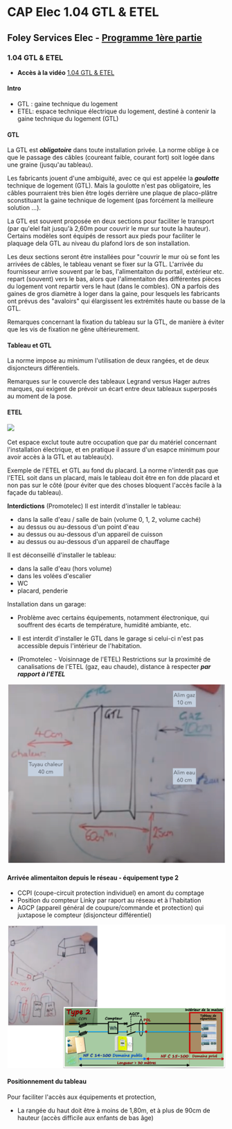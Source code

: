# CAP Elec 1.04 GTL & ETEL
## Foley Services Elec - [Programme 1ère partie](../1ere_partie/README.md)

### 1.04 GTL & ETEL

- **Accès à la vidéo** [1.04 GTL & ETEL](https://youtu.be/xuFOlUG-MCU)

#### Intro

- GTL : gaine technique du logement
- ETEL: espace technique électrique du logement, destiné à contenir la gaine technique du logement (GTL)

#### GTL

La GTL est ***obligatoire*** dans toute installation privée. La norme oblige à ce que le passage des câbles (coureant faible, courant fort) soit logée dans une graine (jusqu'au tableau).

Les fabricants jouent d'une ambiguité, avec ce qui est appelée la ***goulotte*** technique de logement (GTL). Mais la goulotte n'est pas obligatoire, les câbles pourraient très bien être logés derrière une plaque de placo-plâtre sconstituant la gaine technique de logement (pas forcément la meilleure solution ...).

La GTL est souvent proposée en deux sections pour faciliter le transport (par qu'elel fait jusqu'à 2,60m pour couvrir le mur sur toute la hauteur). Certains modèles sont équipés de ressort aux pieds pour faciliter le plaquage dela GTL au niveau du plafond lors de son installation.

Les deux sections seront être installées pour "couvrir le mur où se font les arrivées de câbles, le tableau venant se fixer sur la GTL. L'arrivée du fournisseur arrive souvent par le bas, l'alimentaiton du portail, extérieur etc. repart (souvent) vers le bas, alors que l'alimentaiton des différentes pièces du logement vont repartir vers le haut (dans le combles). ON a parfois des gaines de gros diamètre à loger dans la gaine, pour lesquels les fabricants ont prévus des "avaloirs" qui élargissent les extrémités haute ou basse de la GTL.

Remarques concernant la fixation du tableau sur la GTL, de manière à éviter que les vis de fixation ne gêne ultérieurement.

#### Tableau et GTL

La norme impose au minimum l'utilisation de deux rangées, et de deux disjoncteurs différentiels.

Remarques sur le couvercle des tableaux Legrand versus Hager autres marques, qui exigent de prévoir un écart entre deux tableaux superposés au moment de la pose.

#### ETEL

![](ETEL_GTL.jpg)

Cet espace exclut toute autre occupation que par du matériel concernant l'installation  électrique, et en pratique il assure d'un esapce minimum pour avoir accès à la GTL et au tableau(x).

Exemple de l'ETEL et GTL au fond du placard. La norme n'interdit pas que l'ETEL soit dans un placard, mais le tableau doit être en fon dde placard et non pas sur le côté (pour éviter que des choses bloquent l'accès facile à la façade du tableau).

**Interdictions** (Promotelec) Il est interdit d'installer le tableau:

- dans la salle d'eau / salle de bain (volume 0, 1, 2, volume caché)
- au dessus ou au-dessous d'un point d'eau
- au dessus ou au-dessous d'un appareil de cuisson
- au dessus ou au-dessous d'un appareil de chauffage

Il est déconseillé d'installer le tableau:

- dans la salle d'eau (hors volume)
- dans les volées d'escalier
- WC
- placard, penderie

Installation dans un garage:

- Problème avec certains équipements, notamment électronique, qui souffrent des écarts de température, humidité ambiante, etc.
- Il est interdit d'installer le GTL dans le garage si celui-ci n'est pas accessible depuis l'intérieur de l'habitation.

- (Promotelec - Voisinnage de l'ETEL) Restrictions sur la proximité de canalisations de l'ETEL (gaz, eau chaude), distance à respecter ***par rapport à l'ETEL***

![](./images/Restrictions_ETL.png)

#### Arrivée alimentaiton depuis le réseau - équipement type 2

- CCPI (coupe-circuit protection individuel) en amont du comptage
- Position du compteur Linky par raport au réseau et à l'habitation
- AGCP (appareil général de coupure/commande et protection) qui juxtapose le compteur (disjoncteur différentiel)

![](./images/Branchement_individuel_au_reseau_bis.png)

#### Positionnement du tableau

Pour faciliter l'accès aux équipements et protection,

- La rangée du haut doit être à moins de 1,80m, et à plus de 90cm de hauteur (accès difficile aux enfants de bas âge)